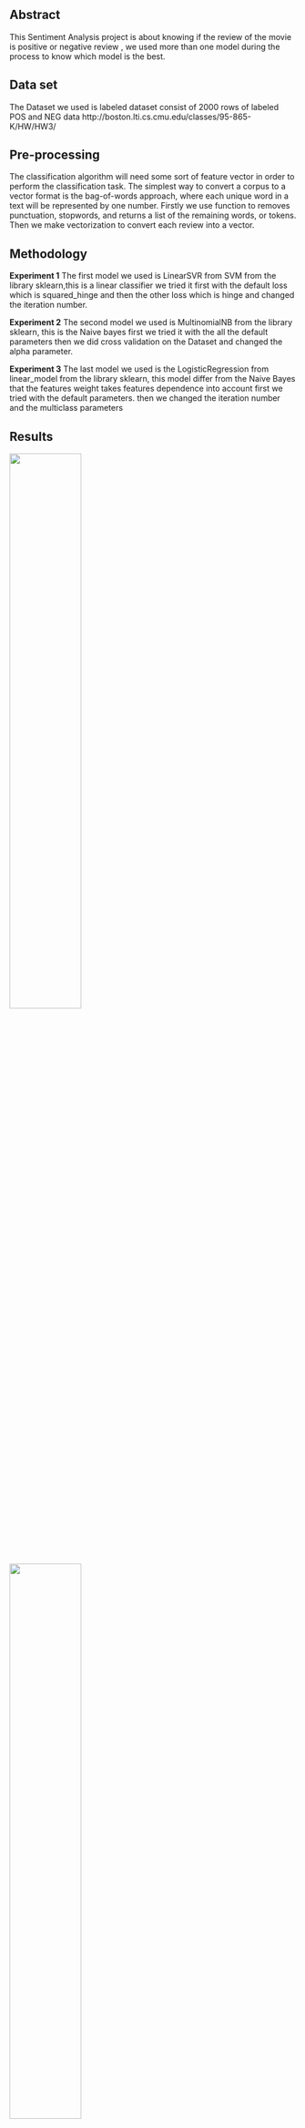 <h2>Abstract</h2>
This Sentiment Analysis project is about knowing if the review of the movie is positive or negative review , we used more than one model during the process to know which model is the best.

<h2>Data set</h2>
The Dataset we used is labeled dataset consist of 2000 rows of labeled POS and NEG data http://boston.lti.cs.cmu.edu/classes/95-865-K/HW/HW3/

<h2>Pre-processing</h2>
The classification algorithm will need some sort of feature vector in order to perform the classification task. The simplest way to convert a corpus to a vector format is the bag-of-words approach, where each unique word in a text will be represented by one number. Firstly we use function to removes punctuation, stopwords, and returns a list of the remaining words, or tokens. Then we make vectorization to convert each review into a vector.

<h2>Methodology</h2>
<b>Experiment 1</b>
The first model we used is LinearSVR from SVM from the library sklearn,this is a linear classifier we tried it first with the default loss which is squared_hinge and then the other loss which is hinge and changed the iteration number.


<b>Experiment 2</b>
The second model we used is MultinomialNB from the library sklearn, this is the Naive bayes first we tried it with the all the default parameters then we did cross validation on the Dataset and changed the alpha parameter.


<b>Experiment 3</b>
The last model we used is the LogisticRegression from linear_model from the library sklearn, this model differ from the Naive Bayes that the features weight takes features dependence into account first we tried with the default parameters. then we changed the iteration number and the multiclass parameters

<h2>Results</h2>
<img width="50%" src="http://fci.helwan.edu.eg/w/images/4/48/Logistic.png">
<img width="50%" src="http://fci.helwan.edu.eg/w/images/1/1c/LogesticInputTest.PNG">
<img width="50%" src="http://fci.helwan.edu.eg/w/images/8/87/NaiveBayes.PNG">
<img width="50%" src="http://fci.helwan.edu.eg/w/images/0/08/NaiveBayes_model.PNG">
<img width="50%" src="http://fci.helwan.edu.eg/w/images/a/ac/SVM.PNG">
<img width="50%" src="http://fci.helwan.edu.eg/w/images/d/d2/SVM_input_test.PNG">
